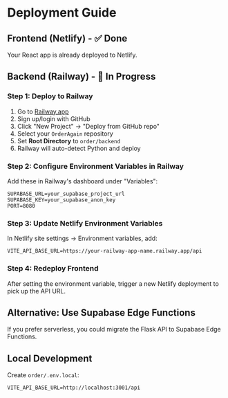 # Deployment Guide

## Frontend (Netlify) - ✅ Done
Your React app is already deployed to Netlify.

## Backend (Railway) - 🚧 In Progress

### Step 1: Deploy to Railway
1. Go to [Railway.app](https://railway.app)
2. Sign up/login with GitHub
3. Click "New Project" → "Deploy from GitHub repo"
4. Select your `OrderAgain` repository
5. Set **Root Directory** to `order/backend`
6. Railway will auto-detect Python and deploy

### Step 2: Configure Environment Variables in Railway
Add these in Railway's dashboard under "Variables":
```
SUPABASE_URL=your_supabase_project_url
SUPABASE_KEY=your_supabase_anon_key
PORT=8080
```

### Step 3: Update Netlify Environment Variables
In Netlify site settings → Environment variables, add:
```
VITE_API_BASE_URL=https://your-railway-app-name.railway.app/api
```

### Step 4: Redeploy Frontend
After setting the environment variable, trigger a new Netlify deployment to pick up the API URL.

## Alternative: Use Supabase Edge Functions
If you prefer serverless, you could migrate the Flask API to Supabase Edge Functions.

## Local Development
Create `order/.env.local`:
```
VITE_API_BASE_URL=http://localhost:3001/api
```

